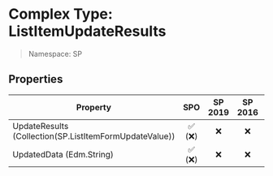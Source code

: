# Complex Type: ListItemUpdateResults

> Namespace: SP

## Properties

Property | SPO | SP 2019 | SP 2016 | SP 2013
----------|:---:|:-------:|:-------:|:-------:
UpdateResults (Collection(SP.ListItemFormUpdateValue)) | ✅ (❌) | ❌ | ❌ | ❌
UpdatedData (Edm.String) | ✅ (❌) | ❌ | ❌ | ❌